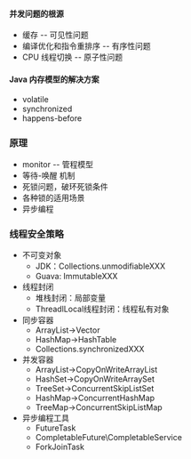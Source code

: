 #### 并发问题的根源

- 缓存 -- 可见性问题
- 编译优化和指令重排序 -- 有序性问题
- CPU 线程切换 -- 原子性问题

#### Java 内存模型的解决方案

- volatile
- synchronized
- happens-before

### 原理

- monitor -- 管程模型
- 等待-唤醒 机制
- 死锁问题，破环死锁条件
- 各种锁的适用场景
- 异步编程

### 线程安全策略

- 不可变对象
  - JDK：Collections.unmodifiableXXX
  - Guava: ImmutableXXX
- 线程封闭
  - 堆栈封闭：局部变量
  - ThreadlLocal线程封闭：线程私有对象
- 同步容器
  - ArrayList->Vector
  - HashMap->HashTable
  - Collections.synchronizedXXX
- 并发容器
    - ArrayList->CopyOnWriteArrayList
    - HashSet->CopyOnWriteArraySet
    - TreeSet->ConcurrentSkipListSet
    - HashMap->ConcurrentHashMap
    - TreeMap->ConcurrentSkipListMap
- 异步编程工具
    - FutureTask
    - CompletableFuture\CompletableService
    - ForkJoinTask 